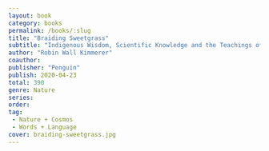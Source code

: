 ```yaml
---
layout: book
category: books
permalink: /books/:slug
title: "Braiding Sweetgrass"
subtitle: "Indigenous Wisdom, Scientific Knowledge and the Teachings of Plants"
author: "Robin Wall Kimmerer"
coauthor:
publisher: "Penguin"
publish: 2020-04-23
total: 390
genre: Nature
series:
order:
tag: 
 - Nature + Cosmos
 - Words + Language
cover: braiding-sweetgrass.jpg
---
```

